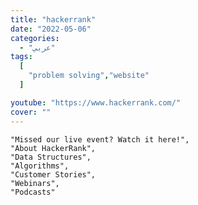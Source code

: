 ```yaml
---
title: "hackerrank"
date: "2022-05-06"
categories:
  - "عربي"
tags:
  [
    "problem solving","website"
  ]

youtube: "https://www.hackerrank.com/"
cover: ""
---
```


    "Missed our live event? Watch it here!",
    "About HackerRank",
    "Data Structures",
    "Algorithms",
    "Customer Stories",
    "Webinars",
    "Podcasts"